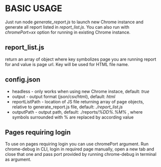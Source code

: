 # BASIC USAGE

Just run node _generate_report.js_ to launch new Chrome instance and generate all report listed in _report_list.js_. You can also run with _chromePort=xx_ option for running in existing Chrome instance.

## report_list.js

return an array of object where key symbolizes page you are running report for and value is page url. Key will be used for HTML file name.

## config.json

* headless - only works when using new Chrome instace, default: _true_
* output - output format (json/csv/html), default: _html_
* reportListPath - location of JS file returning array of page objects, relative to generate_report.js file, default: _./report_list.js_
* outputPath - output path, default: ./reports/_%DD%.%M%_ , where symbols surrounded with % are replaced by according value

## Pages requiring login

To use on pages requiring login you can use chromePort argument. Run chrome-debug in CLI, login in required page manually, open a new tab and close that one and pass port provided by running chrome-debug in terminal as argument.
